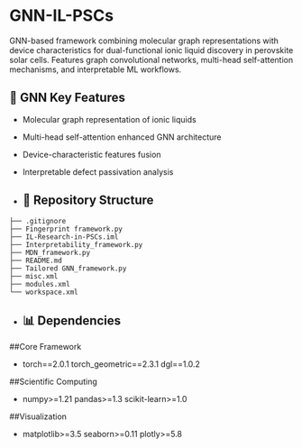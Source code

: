 # GNN-IL-PSCs
GNN-based framework combining molecular graph representations with device characteristics for dual-functional ionic liquid discovery in perovskite solar cells. Features graph convolutional networks, multi-head self-attention mechanisms, and interpretable ML workflows.

## 🚀 GNN Key Features
- Molecular graph representation of ionic liquids
- Multi-head self-attention enhanced GNN architecture
- Device-characteristic features fusion
- Interpretable defect passivation analysis

- ## 📂 Repository Structure
```
├── .gitignore
├── Fingerprint framework.py
├── IL-Research-in-PSCs.iml
├── Interpretability_framework.py
├── MDN_framework.py
├── README.md
├── Tailored GNN_framework.py
├── misc.xml
├── modules.xml
└── workspace.xml
```

- ## 📊 Dependencies
##Core Framework
- torch==2.0.1 torch_geometric==2.3.1 dgl==1.0.2

##Scientific Computing
- numpy>=1.21 pandas>=1.3 scikit-learn>=1.0

##Visualization
- matplotlib>=3.5 seaborn>=0.11 plotly>=5.8
